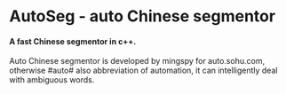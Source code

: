 AutoSeg - auto Chinese segmentor
=======

#### A fast Chinese segmentor in c++.
Auto Chinese segmentor is developed by mingspy for auto.sohu.com, otherwise #auto# also abbreviation of automation, it can intelligently deal with ambiguous words.
